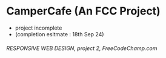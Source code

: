 # CamperCafe (An FCC Project)

- project incomplete
- (completion esitmate : 18th Sep 24)

###### RESPONSIVE WEB DESIGN, project 2, FreeCodeChamp.com

